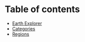 # Table of contents

* [Earth Explorer](README.md)
* [Categories](categories.md)
* [Regions](regions.md)
